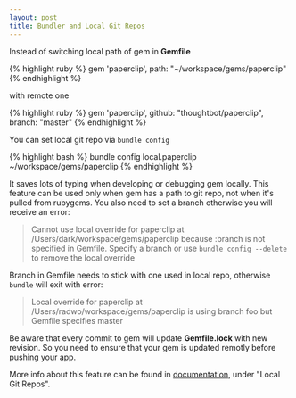 ```yaml
---
layout: post
title: Bundler and Local Git Repos
---
```


Instead of switching local path of gem in **Gemfile**

{% highlight ruby %}
gem 'paperclip', path: "~/workspace/gems/paperclip"
{% endhighlight %}

with remote one

{% highlight ruby %}
gem 'paperclip', github: "thoughtbot/paperclip", branch: "master"
{% endhighlight %}

You can set local git repo via `bundle config`

{% highlight bash %}
bundle config local.paperclip ~/workspace/gems/paperclip
{% endhighlight %}

It saves lots of typing when developing or debugging gem locally. This feature can be used only when gem has a path to git repo, not when it's pulled from rubygems. You also need to set a branch otherwise you will receive an error:

> Cannot use local override for paperclip at /Users/dark/workspace/gems/paperclip because :branch is not specified in Gemfile. Specify a branch or use `bundle config --delete` to remove the local
override

Branch in Gemfile needs to stick with one used in local repo, otherwise `bundle` will exit with error:

> Local override for paperclip at /Users/radwo/workspace/gems/paperclip is using branch foo but Gemfile specifies master

Be aware that every commit to gem will update **Gemfile.lock** with new revision. So you need to ensure that your gem is updated remotly before pushing your app.

More info about this feature can be found in [documentation][Bundler], under "Local Git Repos".


[Bundler]: http://bundler.io/v1.6/man/bundle-config.1.html "Bundler Documentation"
